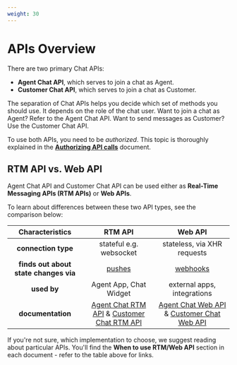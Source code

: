 ```yaml
---
weight: 30
---
```


# APIs Overview

There are two primary Chat APIs:

- **Agent Chat API**, which serves to join a chat as Agent.
- **Customer Chat API**, which serves to join a chat as Customer.

The separation of Chat APIs helps you decide which set of methods you should use. It depends on the role of the chat user. Want to join a chat as Agent? Refer to the Agent Chat API. Want to send messages as Customer? Use the Customer Chat API.

To use both APIs, you need to be _authorized_. This topic is thoroughly explained in the [**Authorizing API calls**](../authorization) document.

## RTM API vs. Web API

Agent Chat API and Customer Chat API can be used either as **Real-Time Messaging APIs (RTM APIs)** or **Web APIs**. 

To learn about differences between these two API types, see the comparison below:


|**Characteristics**|     **RTM API**      | **Web API**               |
|:-----------------:|:--------------------:|:-------------------------:|
|**connection type**|   stateful  e.g. websocket        |  stateless, via XHR requests     |
| **finds out about state changes via**  |   [pushes](../agent-chat-rtm-api/pushes)      |    [webhooks]((../agent-chat-web-api/pushes))   |
|**used by** |Agent App, Chat Widget|external apps, integrations|
|**documentation** |[Agent Chat RTM API](../agent-chat-rtm-api/#when-to-use-rtm-api) & [Customer Chat RTM API](../customer-chat-api/#real-time-messaging-api) |[Agent Chat Web API](../agent-chat-web-api/#when-to-use-web-api) & [Customer Chat Web API](../customer-chat-api/#web-api)|

If you're not sure, which implementation to choose, we suggest reading about particular APIs. You'll find the **When to use RTM/Web API** section in each document - refer to the table above for links.

